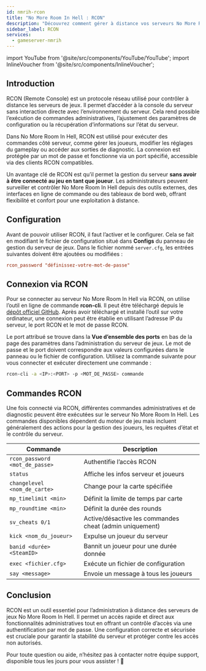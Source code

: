```yaml
---
id: nmrih-rcon
title: "No More Room In Hell : RCON"
description: "Découvrez comment gérer à distance vos serveurs No More Room In Hell pour un contrôle et une surveillance flexibles → En savoir plus maintenant"
sidebar_label: RCON
services:
  - gameserver-nmrih
---
```


import YouTube from '@site/src/components/YouTube/YouTube';
import InlineVoucher from '@site/src/components/InlineVoucher';

## Introduction

RCON (Remote Console) est un protocole réseau utilisé pour contrôler à distance les serveurs de jeux. Il permet d’accéder à la console du serveur sans interaction directe avec l’environnement du serveur. Cela rend possible l’exécution de commandes administratives, l’ajustement des paramètres de configuration ou la récupération d’informations sur l’état du serveur.

Dans No More Room In Hell, RCON est utilisé pour exécuter des commandes côté serveur, comme gérer les joueurs, modifier les réglages du gameplay ou accéder aux sorties de diagnostic. La connexion est protégée par un mot de passe et fonctionne via un port spécifié, accessible via des clients RCON compatibles.

Un avantage clé de RCON est qu’il permet la gestion du serveur **sans avoir à être connecté au jeu en tant que joueur**. Les administrateurs peuvent surveiller et contrôler No More Room In Hell depuis des outils externes, des interfaces en ligne de commande ou des tableaux de bord web, offrant flexibilité et confort pour une exploitation à distance.

<InlineVoucher />

## Configuration

Avant de pouvoir utiliser RCON, il faut l’activer et le configurer. Cela se fait en modifiant le fichier de configuration situé dans **Configs** du panneau de gestion du serveur de jeux. Dans le fichier nommé `server.cfg`, les entrées suivantes doivent être ajoutées ou modifiées :

```cfg
rcon_password "définissez-votre-mot-de-passe"
```


## Connexion via RCON

Pour se connecter au serveur No More Room In Hell via RCON, on utilise l’outil en ligne de commande **rcon-cli**. Il peut être téléchargé depuis le [dépôt officiel GitHub](https://github.com/gorcon/rcon-cli). Après avoir téléchargé et installé l’outil sur votre ordinateur, une connexion peut être établie en utilisant l’adresse IP du serveur, le port RCON et le mot de passe RCON.

Le port attribué se trouve dans la **Vue d’ensemble des ports** en bas de la page des paramètres dans l’administration du serveur de jeux. Le mot de passe et le port doivent correspondre aux valeurs configurées dans le panneau ou le fichier de configuration. Utilisez la commande suivante pour vous connecter et exécuter directement une commande :

```bash
rcon-cli -a <IP>:<PORT> -p <MOT_DE_PASSE> commande
```



## Commandes RCON

Une fois connecté via RCON, différentes commandes administratives et de diagnostic peuvent être exécutées sur le serveur No More Room In Hell. Les commandes disponibles dépendent du moteur de jeu mais incluent généralement des actions pour la gestion des joueurs, les requêtes d’état et le contrôle du serveur.

| Commande                      | Description                                  |
| ---------------------------- | -------------------------------------------- |
| `rcon_password <mot_de_passe>`   | Authentifie l’accès RCON                      |
| `status`                     | Affiche les infos serveur et joueurs          |
| `changelevel <nom_de_carte>`      | Change pour la carte spécifiée                 |
| `mp_timelimit <min>`         | Définit la limite de temps par carte          |
| `mp_roundtime <min>`         | Définit la durée des rounds                    |
| `sv_cheats 0/1`              | Active/désactive les commandes cheat (admin uniquement) |
| `kick <nom_du_joueur>`          | Expulse un joueur du serveur                   |
| `banid <durée> <SteamID>` | Bannit un joueur pour une durée donnée          |
| `exec <fichier.cfg>`            | Exécute un fichier de configuration            |
| `say <message>`              | Envoie un message à tous les joueurs           |

## Conclusion

RCON est un outil essentiel pour l’administration à distance des serveurs de jeux No More Room In Hell. Il permet un accès rapide et direct aux fonctionnalités administratives tout en offrant un contrôle d’accès via une authentification par mot de passe. Une configuration correcte et sécurisée est cruciale pour garantir la stabilité du serveur et protéger contre les accès non autorisés.

Pour toute question ou aide, n’hésitez pas à contacter notre équipe support, disponible tous les jours pour vous assister ! 🙂

<InlineVoucher />